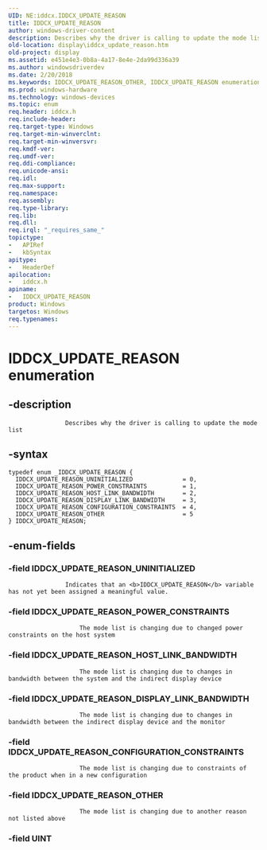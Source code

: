 ```yaml
---
UID: NE:iddcx.IDDCX_UPDATE_REASON
title: IDDCX_UPDATE_REASON
author: windows-driver-content
description: Describes why the driver is calling to update the mode list.
old-location: display\iddcx_update_reason.htm
old-project: display
ms.assetid: e451e4e3-0b8a-4a17-8e4e-2da99d336a39
ms.author: windowsdriverdev
ms.date: 2/20/2018
ms.keywords: IDDCX_UPDATE_REASON_OTHER, IDDCX_UPDATE_REASON enumeration [Display Devices], IDDCX_UPDATE_REASON_UNINITIALIZED, IDDCX_UPDATE_REASON, iddcx/IDDCX_UPDATE_REASON_UNINITIALIZED, iddcx/IDDCX_UPDATE_REASON_POWER_CONSTRAINTS, IDDCX_UPDATE_REASON_HOST_LINK_BANDWIDTH, iddcx/IDDCX_UPDATE_REASON_HOST_LINK_BANDWIDTH, IDDCX_UPDATE_REASON_DISPLAY_LINK_BANDWIDTH, IDDCX_UPDATE_REASON_POWER_CONSTRAINTS, iddcx/IDDCX_UPDATE_REASON_CONFIGURATION_CONSTRAINTS, iddcx/IDDCX_UPDATE_REASON_DISPLAY_LINK_BANDWIDTH, iddcx/IDDCX_UPDATE_REASON, iddcx/IDDCX_UPDATE_REASON_OTHER, display.iddcx_update_reason, IDDCX_UPDATE_REASON_CONFIGURATION_CONSTRAINTS
ms.prod: windows-hardware
ms.technology: windows-devices
ms.topic: enum
req.header: iddcx.h
req.include-header: 
req.target-type: Windows
req.target-min-winverclnt: 
req.target-min-winversvr: 
req.kmdf-ver: 
req.umdf-ver: 
req.ddi-compliance: 
req.unicode-ansi: 
req.idl: 
req.max-support: 
req.namespace: 
req.assembly: 
req.type-library: 
req.lib: 
req.dll: 
req.irql: "_requires_same_"
topictype:
-	APIRef
-	kbSyntax
apitype:
-	HeaderDef
apilocation:
-	iddcx.h
apiname:
-	IDDCX_UPDATE_REASON
product: Windows
targetos: Windows
req.typenames: 
---
```


# IDDCX_UPDATE_REASON enumeration


## -description



                    Describes why the driver is calling to update the mode list
                


## -syntax


````
typedef enum _IDDCX_UPDATE_REASON { 
  IDDCX_UPDATE_REASON_UNINITIALIZED              = 0,
  IDDCX_UPDATE_REASON_POWER_CONSTRAINTS          = 1,
  IDDCX_UPDATE_REASON_HOST_LINK_BANDWIDTH        = 2,
  IDDCX_UPDATE_REASON_DISPLAY_LINK_BANDWIDTH     = 3,
  IDDCX_UPDATE_REASON_CONFIGURATION_CONSTRAINTS  = 4,
  IDDCX_UPDATE_REASON_OTHER                      = 5
} IDDCX_UPDATE_REASON;
````


## -enum-fields




### -field IDDCX_UPDATE_REASON_UNINITIALIZED


                        
                    Indicates that an <b>IDDCX_UPDATE_REASON</b> variable has not yet been assigned a meaningful value.


### -field IDDCX_UPDATE_REASON_POWER_CONSTRAINTS


                        The mode list is changing due to changed power constraints on the host system
                    


### -field IDDCX_UPDATE_REASON_HOST_LINK_BANDWIDTH


                        The mode list is changing due to changes in bandwidth between the system and the indirect display device
                    


### -field IDDCX_UPDATE_REASON_DISPLAY_LINK_BANDWIDTH


                        The mode list is changing due to changes in bandwidth between the indirect display device and the monitor
                    


### -field IDDCX_UPDATE_REASON_CONFIGURATION_CONSTRAINTS


                        The mode list is changing due to constraints of the product when in a new configuration
                    


### -field IDDCX_UPDATE_REASON_OTHER


                        The mode list is changing due to another reason not listed above
                    


### -field UINT



